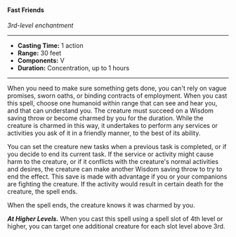 #### Fast Friends
*3rd-level enchantment*
___
- **Casting Time:** 1 action
- **Range:** 30 feet
- **Components:** V
- **Duration:** Concentration, up to 1 hours
___
When you need to make sure something gets done, you can't rely on vague promises, sworn oaths, or binding contracts of employment. When you cast this spell, choose one humanoid within range that can see and hear you, and that can understand you. The creature must succeed on a Wisdom saving throw or become charmed by you for the duration. While the creature is charmed in this way, it undertakes to perform any services or activities you ask of it in a friendly manner, to the best of its ability.

You can set the creature new tasks when a previous task is completed, or if you decide to end its current task. If the service or activity might cause harm to the creature, or if it conflicts with the creature's normal activities and desires, the creature can make another Wisdom saving throw to try to end the effect. This save is made with advantage if you or your companions are fighting the creature. If the activity would result in certain death for the creature, the spell ends.

When the spell ends, the creature knows it was charmed by you.

***At Higher Levels.*** When you cast this spell using a spell slot of 4th level or higher, you can target one additional creature for each slot level above 3rd.